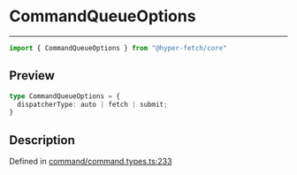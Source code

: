 

# CommandQueueOptions

<div class="api-docs__separator" data-reactroot="">

---

</div><div class="api-docs__import" data-reactroot="">

```ts
import { CommandQueueOptions } from "@hyper-fetch/core"
```

</div><div class="api-docs__section">

## Preview

</div><div class="api-docs__preview type">

```ts
type CommandQueueOptions = {
  dispatcherType: auto | fetch | submit; 
}
```

</div><div class="api-docs__section">

## Description

</div><div class="api-docs__description"><span class="api-docs__do-not-parse">



</span></div><p class="api-docs__definition">

Defined in [command/command.types.ts:233](https://github.com/BetterTyped/hyper-fetch/blob/479dcad6/packages/core/src/command/command.types.ts#L233)

</p>